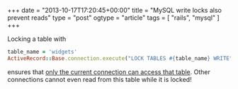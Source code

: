 +++
date = "2013-10-17T17:20:45+00:00"
title = "MySQL write locks also prevent reads"
type = "post"
ogtype = "article"
tags = [ "rails", "mysql" ]
+++

Locking a table with

```ruby
table_name = 'widgets'
ActiveRecord::Base.connection.execute("LOCK TABLES #{table_name} WRITE")
```

ensures that [only the current connection can access that table](http://dev.mysql.com/doc/refman/5.0/en/lock-tables.html). Other connections cannot even read from this table while it is locked!
